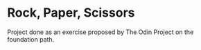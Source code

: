 # Rock, Paper, Scissors

Project done as an exercise proposed by The Odin Project on the foundation path.
